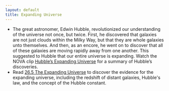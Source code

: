 ```yaml
---
layout: default
title: Expanding Universe
---
```


- The great astronomer, Edwin Hubble, revolutionized our understanding of the universe not once, but twice. First, he discovered that galaxies are not just clouds within the Milky Way, but that they are whole galaxies unto themselves. And then, as an encore, he went on to discover that all of these galaxies are moving rapidly away from one another. This suggested to Hubble that our entire universe is expanding. Watch the NOVA clip [Hubble’s Expanding Universe](https://www.youtube.com/watch?v=ppT80iy-FV0) for a summary of Hubble’s discoveries.
- Read [26.5 The Expanding Universe](https://openstax.org/books/astronomy-2e/pages/26-5-the-expanding-universe) to discover the evidence for the expanding universe, including the redshift of distant galaxies, Hubble's law, and the concept of the Hubble constant.
